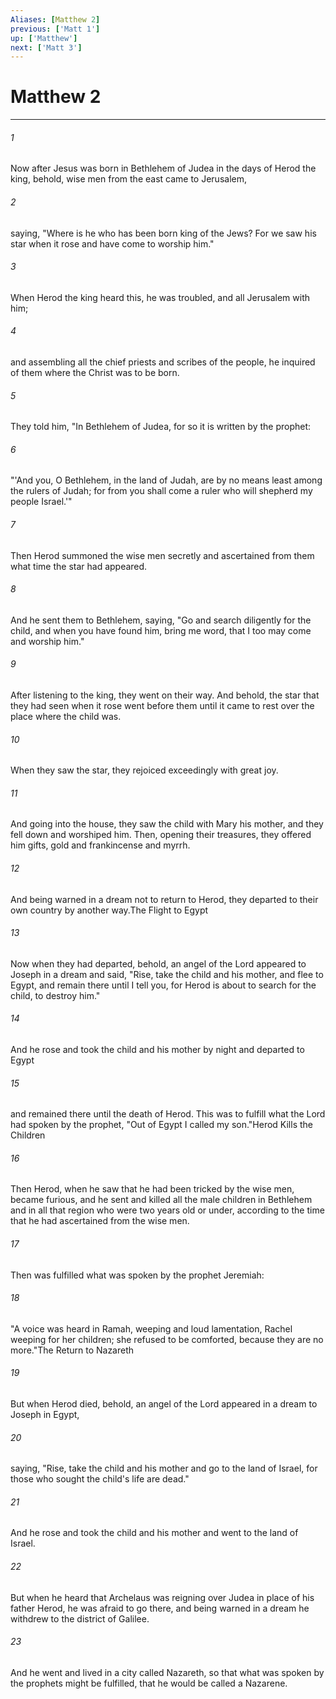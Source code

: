 ```yaml
---
Aliases: [Matthew 2]
previous: ['Matt 1']
up: ['Matthew']
next: ['Matt 3']
---
```

# Matthew 2

***

 

###### 1 
Now after Jesus was born in Bethlehem of Judea in the days of Herod the king, behold, wise men from the east came to Jerusalem, 
 

###### 2 
saying, "Where is he who has been born king of the Jews? For we saw his star when it rose and have come to worship him." 
 

###### 3 
When Herod the king heard this, he was troubled, and all Jerusalem with him; 
 

###### 4 
and assembling all the chief priests and scribes of the people, he inquired of them where the Christ was to be born. 
 

###### 5 
They told him, "In Bethlehem of Judea, for so it is written by the prophet:
 
 

###### 6 
"'And you, O Bethlehem, in the land of Judah, 
 are by no means least among the rulers of Judah; 
 for from you shall come a ruler 
 who will shepherd my people Israel.'"
 
 

###### 7 
Then Herod summoned the wise men secretly and ascertained from them what time the star had appeared. 
 

###### 8 
And he sent them to Bethlehem, saying, "Go and search diligently for the child, and when you have found him, bring me word, that I too may come and worship him." 
 

###### 9 
After listening to the king, they went on their way. And behold, the star that they had seen when it rose went before them until it came to rest over the place where the child was. 
 

###### 10 
When they saw the star, they rejoiced exceedingly with great joy. 
 

###### 11 
And going into the house, they saw the child with Mary his mother, and they fell down and worshiped him. Then, opening their treasures, they offered him gifts, gold and frankincense and myrrh. 
 

###### 12 
And being warned in a dream not to return to Herod, they departed to their own country by another way.The Flight to Egypt
 
 

###### 13 
Now when they had departed, behold, an angel of the Lord appeared to Joseph in a dream and said, "Rise, take the child and his mother, and flee to Egypt, and remain there until I tell you, for Herod is about to search for the child, to destroy him." 
 

###### 14 
And he rose and took the child and his mother by night and departed to Egypt 
 

###### 15 
and remained there until the death of Herod. This was to fulfill what the Lord had spoken by the prophet, "Out of Egypt I called my son."Herod Kills the Children
 
 

###### 16 
Then Herod, when he saw that he had been tricked by the wise men, became furious, and he sent and killed all the male children in Bethlehem and in all that region who were two years old or under, according to the time that he had ascertained from the wise men. 
 

###### 17 
Then was fulfilled what was spoken by the prophet Jeremiah:
 
 

###### 18 
"A voice was heard in Ramah, 
 weeping and loud lamentation, 
 Rachel weeping for her children; 
 she refused to be comforted, because they are no more."The Return to Nazareth
 
 

###### 19 
But when Herod died, behold, an angel of the Lord appeared in a dream to Joseph in Egypt, 
 

###### 20 
saying, "Rise, take the child and his mother and go to the land of Israel, for those who sought the child's life are dead." 
 

###### 21 
And he rose and took the child and his mother and went to the land of Israel. 
 

###### 22 
But when he heard that Archelaus was reigning over Judea in place of his father Herod, he was afraid to go there, and being warned in a dream he withdrew to the district of Galilee. 
 

###### 23 
And he went and lived in a city called Nazareth, so that what was spoken by the prophets might be fulfilled, that he would be called a Nazarene.
 
